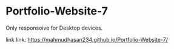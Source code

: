 # Portfolio-Website-7
Only responsoive for Desktop devices.

link link: https://mahmudhasan234.github.io/Portfolio-Website-7/
